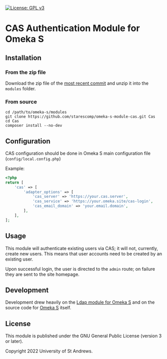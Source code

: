[![License: GPL
v3](https://img.shields.io/badge/License-GPLv3-blue.svg)](https://www.gnu.org/licenses/gpl-3.0)

# CAS Authentication Module for Omeka S

## Installation

### From the zip file

Download the zip file of the [most recent
commit](https://github.com/StAResComp/omeka-s-module-cas/archive/refs/heads/main.zip)
and unzip it into the `modules` folder.

### From source

```
cd /path/to/omeka-s/modules
git clone https://github.com/starescomp/omeka-s-module-cas.git Cas
cd Cas
composer install --no-dev
```

## Configuration

CAS configuration should be done in Omeka S main configuration file
(`config/local.config.php`)

Example:

```php
<?php
return [
    'cas' => [
        'adapter_options' => [
            'cas_server' => 'https://your.cas.server',
            'cas_service' => 'https://your.omeka.site/cas-login',
            'cas_email_domain' => 'your.email.domain',
        ],
    ],
];
```

## Usage

This module will authenticate existing users via CAS; it will not, currently,
create new users. This means that user accounts need to be created by an
existing user.

Upon successful login, the user is directed to the `admin` route; on failure
they are sent to the site homepage.

## Development

Development drew heavily on the [Ldap module for Omeka
S](https://github.com/biblibre/omeka-s-module-Ldap) and on the source code for
[Omeka S](https://github.com/omeka/omeka-s/) itself.

## License

This module is published under the GNU General Public License (version 3 or
later).

Copyright 2022 University of St Andrews.
